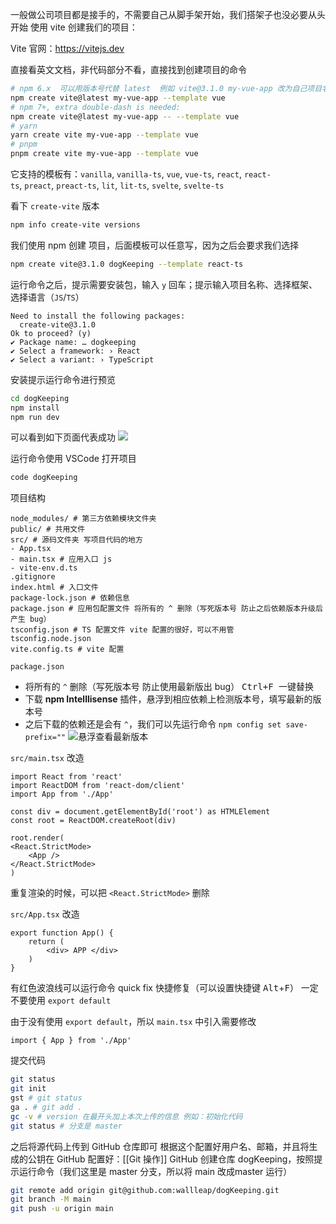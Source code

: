 一般做公司项目都是接手的，不需要自己从脚手架开始，我们搭架子也没必要从头开始
使用 vite 创建我们的项目：

Vite 官网：<https://vitejs.dev>

直接看英文文档，非代码部分不看，直接找到创建项目的命令
```zsh
# npm 6.x  可以用版本号代替 latest  例如 vite@3.1.0 my-vue-app 改为自己项目名称 例如 dogKeeping
npm create vite@latest my-vue-app --template vue 
# npm 7+, extra double-dash is needed: 
npm create vite@latest my-vue-app -- --template vue 
# yarn 
yarn create vite my-vue-app --template vue 
# pnpm 
pnpm create vite my-vue-app --template vue
```

它支持的模板有：`vanilla`, `vanilla-ts`, `vue`, `vue-ts`, `react`, `react-ts`, `preact`, `preact-ts`, `lit`, `lit-ts`, `svelte`, `svelte-ts`

看下 `create-vite` 版本
```zsh
npm info create-vite versions
```

我们使用 npm 创建  项目，后面模板可以任意写，因为之后会要求我们选择
```zsh
npm create vite@3.1.0 dogKeeping --template react-ts
```

运行命令之后，提示需要安装包，输入 `y` 回车；提示输入项目名称、选择框架、选择语言（`JS`/`TS`）
```
Need to install the following packages:
  create-vite@3.1.0
Ok to proceed? (y) 
✔ Package name: … dogkeeping
✔ Select a framework: › React
✔ Select a variant: › TypeScript
```

安装提示运行命令进行预览
```zsh
cd dogKeeping
npm install
npm run dev
```

可以看到如下页面代表成功
![](https://cdn.wallleap.cn/img/pic/illustrtion/20221017232218.png)

运行命令使用 VSCode 打开项目
```zsh
code dogKeeping
```

项目结构
```
node_modules/ # 第三方依赖模块文件夹
public/ # 共用文件
src/ # 源码文件夹 写项目代码的地方
- App.tsx
- main.tsx # 应用入口 js
- vite-env.d.ts
.gitignore
index.html # 入口文件
package-lock.json # 依赖信息
package.json # 应用包配置文件 将所有的 ^ 删除（写死版本号 防止之后依赖版本升级后产生 bug）
tsconfig.json # TS 配置文件 vite 配置的很好，可以不用管
tsconfig.node.json
vite.config.ts # vite 配置
```

`package.json`
- 将所有的 `^` 删除（写死版本号 防止使用最新版出 bug） <kbd>Ctrl</kdb>+<kbd>F</kdb> 一键替换
- 下载 **npm Intelllisense** 插件，悬浮到相应依赖上检测版本号，填写最新的版本号
- 之后下载的依赖还是会有 `^`，我们可以先运行命令 `npm config set save-prefix=""`
![悬浮查看最新版本](https://cdn.wallleap.cn/img/pic/illustrtion/20221017234730.png)


`src/main.tsx` 改造
```tsx
import React from 'react'
import ReactDOM from 'react-dom/client'
import App from './App'

const div = document.getElementById('root') as HTMLElement
const root = ReactDOM.createRoot(div)

root.render(
<React.StrictMode>
	<App />
</React.StrictMode>
)
```

重复渲染的时候，可以把 `<React.StrictMode>` 删除

`src/App.tsx` 改造
```tsx
export function App() {
	return (
		<div> APP </div>
	)
}
```
有红色波浪线可以运行命令 quick fix 快捷修复（可以设置快捷键 <kbd>Alt</kbd>+<kbd>F</kbd>）
一定不要使用 `export default`

由于没有使用 `export default`，所以 `main.tsx` 中引入需要修改
```tsx
import { App } from './App'
```

提交代码
```zsh
git status
git init
gst # git status 
ga . # git add .
gc -v # version 在最开头加上本次上传的信息 例如：初始化代码
git status # 分支是 master
```

之后将源代码上传到 GitHub 仓库即可
根据这个配置好用户名、邮箱，并且将生成的公钥在 GitHub 配置好：[[Git 操作]]
GitHub 创建仓库 dogKeeping，按照提示运行命令（我们这里是 master 分支，所以将 main 改成master 运行）
```zsh
git remote add origin git@github.com:wallleap/dogKeeping.git
git branch -M main
git push -u origin main
```